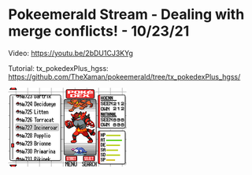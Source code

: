 # Pokeemerald Stream - Dealing with merge conflicts! - 10/23/21

Video: https://youtu.be/2bDU1CJ3KYg

Tutorial: tx_pokedexPlus_hgss: https://github.com/TheXaman/pokeemerald/tree/tx_pokedexPlus_hgss/

![Screenshot](pokeemerald-0.png)
